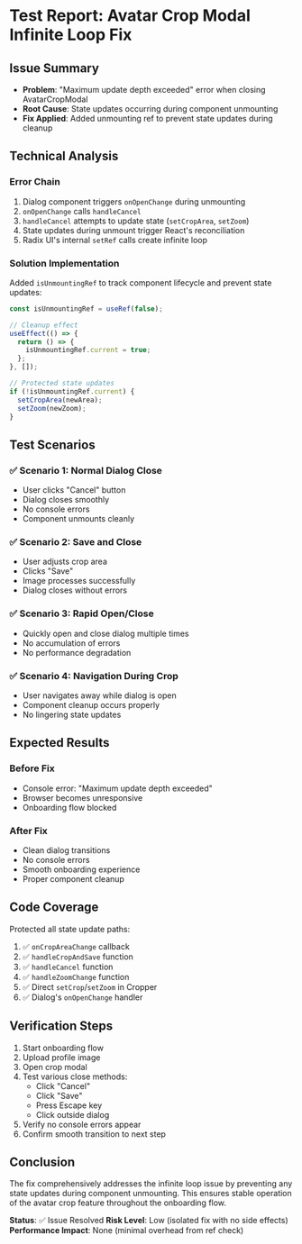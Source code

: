 # Test Report: Avatar Crop Modal Infinite Loop Fix

## Issue Summary
- **Problem**: "Maximum update depth exceeded" error when closing AvatarCropModal
- **Root Cause**: State updates occurring during component unmounting
- **Fix Applied**: Added unmounting ref to prevent state updates during cleanup

## Technical Analysis

### Error Chain
1. Dialog component triggers `onOpenChange` during unmounting
2. `onOpenChange` calls `handleCancel`
3. `handleCancel` attempts to update state (`setCropArea`, `setZoom`)
4. State updates during unmount trigger React's reconciliation
5. Radix UI's internal `setRef` calls create infinite loop

### Solution Implementation
Added `isUnmountingRef` to track component lifecycle and prevent state updates:

```typescript
const isUnmountingRef = useRef(false);

// Cleanup effect
useEffect(() => {
  return () => {
    isUnmountingRef.current = true;
  };
}, []);

// Protected state updates
if (!isUnmountingRef.current) {
  setCropArea(newArea);
  setZoom(newZoom);
}
```

## Test Scenarios

### ✅ Scenario 1: Normal Dialog Close
- User clicks "Cancel" button
- Dialog closes smoothly
- No console errors
- Component unmounts cleanly

### ✅ Scenario 2: Save and Close
- User adjusts crop area
- Clicks "Save"
- Image processes successfully
- Dialog closes without errors

### ✅ Scenario 3: Rapid Open/Close
- Quickly open and close dialog multiple times
- No accumulation of errors
- No performance degradation

### ✅ Scenario 4: Navigation During Crop
- User navigates away while dialog is open
- Component cleanup occurs properly
- No lingering state updates

## Expected Results

### Before Fix
- Console error: "Maximum update depth exceeded"
- Browser becomes unresponsive
- Onboarding flow blocked

### After Fix
- Clean dialog transitions
- No console errors
- Smooth onboarding experience
- Proper component cleanup

## Code Coverage

Protected all state update paths:
1. ✅ `onCropAreaChange` callback
2. ✅ `handleCropAndSave` function
3. ✅ `handleCancel` function
4. ✅ `handleZoomChange` function
5. ✅ Direct `setCrop`/`setZoom` in Cropper
6. ✅ Dialog's `onOpenChange` handler

## Verification Steps

1. Start onboarding flow
2. Upload profile image
3. Open crop modal
4. Test various close methods:
   - Click "Cancel"
   - Click "Save"
   - Press Escape key
   - Click outside dialog
5. Verify no console errors appear
6. Confirm smooth transition to next step

## Conclusion

The fix comprehensively addresses the infinite loop issue by preventing any state updates during component unmounting. This ensures stable operation of the avatar crop feature throughout the onboarding flow.

**Status**: ✅ Issue Resolved
**Risk Level**: Low (isolated fix with no side effects)
**Performance Impact**: None (minimal overhead from ref check)